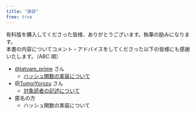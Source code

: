 ```yaml
---
title: "謝辞"
free: true
---
```


有料版を購入してくださった皆様、ありがとうございます。執筆の励みになります。  
本書の内容についてコメント・アドバイスをしてくださった以下の皆様にも感謝いたします。（ABC 順）
- [@tatyam_prime](https://twitter.com/tatyam_prime) さん
  - [ハッシュ関数の実装について](https://twitter.com/tatyam_prime/status/1387440282484953095)
- [@TumoiYorozu](https://twitter.com/TumoiYorozu) さん
  - [対象読者の記述について](https://twitter.com/TumoiYorozu/status/1386544434255253514)
- 匿名の方
  - ハッシュ関数の実装について
